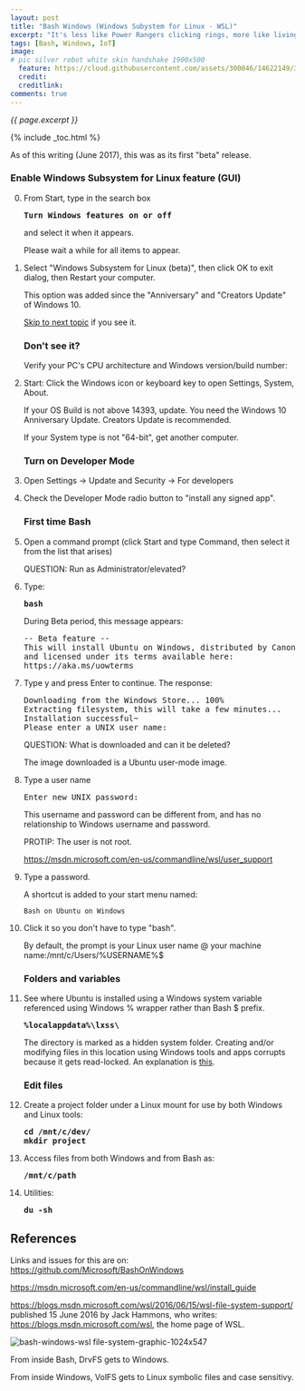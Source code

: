 ```yaml
---
layout: post
title: "Bash Windows (Windows Subystem for Linux - WSL)"
excerpt: "It's less like Power Rangers clicking rings, more like living in a foreign country"
tags: [Bash, Windows, IoT]
image:
# pic silver robot white skin handshake 1900x500
  feature: https://cloud.githubusercontent.com/assets/300046/14622149/306629f0-0585-11e6-961a-dc8f60dadbf6.jpg
  credit: 
  creditlink: 
comments: true
---
```

<i>{{ page.excerpt }}</i>

{% include _toc.html %}

As of this writing (June 2017), this was as its first "beta" release.

   ### Enable Windows Subsystem for Linux feature (GUI)

0. From Start, type in the search box 

   <pre><strong>Turn Windows features on or off
   </strong></pre>

   and select it when it appears.

   Please wait a while for all items to appear.

0. Select "Windows Subsystem for Linux (beta)", then
   click OK to exit dialog, then Restart your computer.

   This option was added since the "Anniversary" and "Creators Update" of Windows 10.

   <a href="#FirstTime">Skip to next topic</a> if you see it.

   ### Don't see it?

   Verify your PC's CPU architecture and Windows version/build number:

0. Start: Click the Windows icon or keyboard key to 
   open Settings, System, About. 

   If your OS Build is not above 14393, update.
   You need the Windows 10 Anniversary Update. Creators Update is recommended.

   If your System type is not "64-bit", get another computer.

   ### Turn on Developer Mode

0. Open Settings -> Update and Security -> For developers
0. Check the Developer Mode radio button to "install any signed app".

   <a name="FirstTime"></a>

   ### First time Bash

0. Open a command prompt (click Start and type Command, then select it from the list that arises) 

   QUESTION: Run as Administrator/elevated?

0. Type:

   <pre><strong>bash
   </strong></pre>

   During Beta period, this message appears:

   <pre>-- Beta feature --
   This will install Ubuntu on Windows, distributed by Canonical
   and licensed under its terms available here:
   https://aka.ms/uowterms
   </pre>

0. Type y and press Enter to continue. The response:

   <pre>Downloading from the Windows Store... 100%
   Extracting filesystem, this will take a few minutes...
   Installation successful~
   Please enter a UNIX user name: _
   </pre>

   QUESTION: What is downloaded and can it be deleted?

   The image downloaded is a Ubuntu user-mode image.

0. Type a user name

   <pre>Enter new UNIX password: _
   </pre>

   This username and password can be different from, and has no relationship to Windows username and password.

   PROTIP: The user is not root.

   https://msdn.microsoft.com/en-us/commandline/wsl/user_support

0. Type a password.

   A shortcut is added to your start menu named:

   `Bash on Ubuntu on Windows`

0. Click it so you don't have to type "bash".

   By default, the prompt is your Linux user name @ your machine name:/mnt/c/Users/%USERNAME%$


   ### Folders and variables

0. See where Ubuntu is installed using a Windows system variable
   referenced using Windows % wrapper rather than Bash $ prefix.

   <pre><strong>%localappdata%\lxss\
   </strong></pre>

   The directory is marked as a hidden system folder.
   Creating and/or modifying files in this location using Windows tools and apps corrupts because it gets read-locked. An explanation is <a target="_blank" href="https://blogs.msdn.microsoft.com/commandline/2016/11/17/do-not-change-linux-files-using-windows-apps-and-tools/">this</a>.

   ### Edit files

0. Create a project folder under a Linux mount for use by both Windows and Linux tools:

   <pre><strong>cd /mnt/c/dev/
   mkdir project
   </strong></pre>

0. Access files from both Windows and from Bash as:

   <pre><strong>/mnt/c/path
   </strong></pre>

0. Utilities:

   <pre><strong>du -sh
   </strong></pre>


## References

Links and issues for this are on:<br />
<a target="_blank" href="https://github.com/Microsoft/BashOnWindows">
https://github.com/Microsoft/BashOnWindows</a>

https://msdn.microsoft.com/en-us/commandline/wsl/install_guide

https://blogs.msdn.microsoft.com/wsl/2016/06/15/wsl-file-system-support/
published 15 June 2016 by Jack Hammons, who writes:<br />
<a target="_blank" href="https://blogs.msdn.microsoft.com/wsl/">
https://blogs.msdn.microsoft.com/wsl</a>, the home page of WSL.

![bash-windows-wsl file-system-graphic-1024x547](https://user-images.githubusercontent.com/300046/27129463-644687dc-50d0-11e7-92fc-f9862d9c04cd.png)

From inside Bash, DrvFS gets to Windows.

From inside Windows, VolFS gets to Linux symbolic files and case sensitivy.

